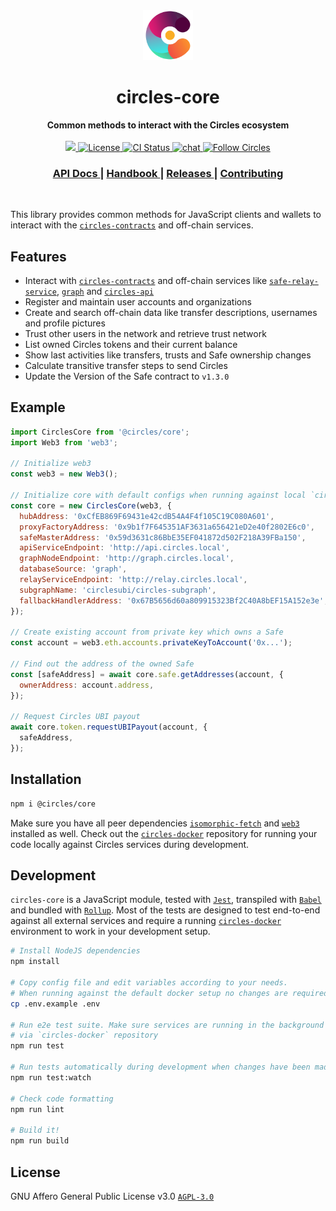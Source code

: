 <div align="center">
	<img width="80" src="https://raw.githubusercontent.com/CirclesUBI/.github/main/assets/logo.svg" />
</div>

<h1 align="center">circles-core</h1>

<div align="center">
 <strong>
   Common methods to interact with the Circles ecosystem
 </strong>
</div>

<br />

<div align="center">
  <!-- npm -->
  <a href="https://www.npmjs.com/package/@circles/core">
    <img src="https://img.shields.io/npm/v/@circles/core?style=flat-square&color=%23f14d48" height="18">
  </a>
  <!-- Licence -->
  <a href="https://github.com/CirclesUBI/circles-core/blob/main/LICENSE">
    <img src="https://img.shields.io/github/license/CirclesUBI/circles-core?style=flat-square&color=%23cc1e66" alt="License" height="18">
  </a>
  <!-- CI status -->
  <a href="https://github.com/CirclesUBI/circles-core/actions/workflows/tests.yml">
    <img src="https://img.shields.io/github/workflow/status/CirclesUBI/circles-core/Run%20tests?label=tests&style=flat-square&color=%2347cccb" alt="CI Status" height="18">
  </a>
  <!-- Discourse -->
  <a href="https://aboutcircles.com/">
    <img src="https://img.shields.io/discourse/topics?server=https%3A%2F%2Faboutcircles.com%2F&style=flat-square&color=%23faad26" alt="chat" height="18"/>
  </a>
  <!-- Twitter -->
  <a href="https://twitter.com/CirclesUBI">
    <img src="https://img.shields.io/twitter/follow/circlesubi.svg?label=twitter&style=flat-square&color=%23f14d48" alt="Follow Circles" height="18">
  </a>
</div>

<div align="center">
  <h3>
    <a href="https://circlesubi.github.io/circles-core/">
      API Docs
    </a>
    <span> | </span>
    <a href="https://handbook.joincircles.net">
      Handbook
    </a>
    <span> | </span>
    <a href="https://github.com/CirclesUBI/circles-core/releases">
      Releases
    </a>
    <span> | </span>
    <a href="https://github.com/CirclesUBI/.github/blob/main/CONTRIBUTING.md">
      Contributing
    </a>
  </h3>
</div>

<br/>

This library provides common methods for JavaScript clients and wallets to interact with the [`circles-contracts`] and off-chain services.

[`circles-contracts`]: https://github.com/CirclesUBI/circles-contracts

## Features

- Interact with [`circles-contracts`] and off-chain services like [`safe-relay-service`], [`graph`] and [`circles-api`]
- Register and maintain user accounts and organizations
- Create and search off-chain data like transfer descriptions, usernames and profile pictures
- Trust other users in the network and retrieve trust network
- List owned Circles tokens and their current balance
- Show last activities like transfers, trusts and Safe ownership changes
- Calculate transitive transfer steps to send Circles
- Update the Version of the Safe contract to `v1.3.0`

[`safe-relay-service`]: https://github.com/CirclesUBI/safe-relay-service
[`graph`]: https://thegraph.com/explorer/subgraph/circlesubi/circles
[`circles-api`]: https://github.com/CirclesUBI/circles-api

## Example

```js
import CirclesCore from '@circles/core';
import Web3 from 'web3';

// Initialize web3
const web3 = new Web3();

// Initialize core with default configs when running against local `circles-docker` setup
const core = new CirclesCore(web3, {
  hubAddress: '0xCfEB869F69431e42cdB54A4F4f105C19C080A601',
  proxyFactoryAddress: '0x9b1f7F645351AF3631a656421eD2e40f2802E6c0',
  safeMasterAddress: '0x59d3631c86BbE35EF041872d502F218A39FBa150',
  apiServiceEndpoint: 'http://api.circles.local',
  graphNodeEndpoint: 'http://graph.circles.local',
  databaseSource: 'graph',
  relayServiceEndpoint: 'http://relay.circles.local',
  subgraphName: 'circlesubi/circles-subgraph',
  fallbackHandlerAddress: '0x67B5656d60a809915323Bf2C40A8bEF15A152e3e',
});

// Create existing account from private key which owns a Safe
const account = web3.eth.accounts.privateKeyToAccount('0x...');

// Find out the address of the owned Safe
const [safeAddress] = await core.safe.getAddresses(account, {
  ownerAddress: account.address,
});

// Request Circles UBI payout
await core.token.requestUBIPayout(account, {
  safeAddress,
});
```

## Installation

```bash
npm i @circles/core
```

Make sure you have all peer dependencies [`isomorphic-fetch`] and [`web3`] installed as well. Check out the [`circles-docker`] repository for running your code locally against Circles services during development.

[`isomorphic-fetch`]: https://www.npmjs.com/package/isomorphic-fetch
[`web3`]: https://www.npmjs.com/package/web3

## Development

`circles-core` is a JavaScript module, tested with [`Jest`], transpiled with [`Babel`] and bundled with [`Rollup`]. Most of the tests are designed to test end-to-end against all external services and require a running [`circles-docker`] environment to work in your development setup.

```bash
# Install NodeJS dependencies
npm install

# Copy config file and edit variables according to your needs.
# When running against the default docker setup no changes are required here
cp .env.example .env

# Run e2e test suite. Make sure services are running in the background
# via `circles-docker` repository
npm run test

# Run tests automatically during development when changes have been made
npm run test:watch

# Check code formatting
npm run lint

# Build it!
npm run build
```

[`jest`]: https://jestjs.io
[`babel`]: https://babeljs.io
[`rollup`]: https://rollupjs.org
[`circles-docker`]: https://github.com/CirclesUBI/circles-docker

## License

GNU Affero General Public License v3.0 [`AGPL-3.0`]

[`agpl-3.0`]: https://github.com/CirclesUBI/circles-core/blob/main/LICENSE
